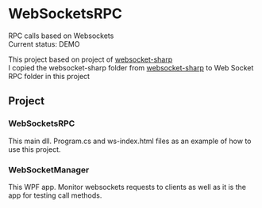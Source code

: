 # WebSocketsRPC
RPC calls based on Websockets <br>
Current status: DEMO

This project based on project of [websocket-sharp](https://github.com/sta/websocket-sharp) <br>
I copied the websocket-sharp folder from [websocket-sharp](https://github.com/sta/websocket-sharp) to Web Socket RPC folder in this project

## Project
### WebSocketsRPC
This main dll. Program.cs and ws-index.html files as an example of how to use this project.

### WebSocketManager
This WPF app. Monitor websockets requests to clients as well as it is the app for testing call methods.
